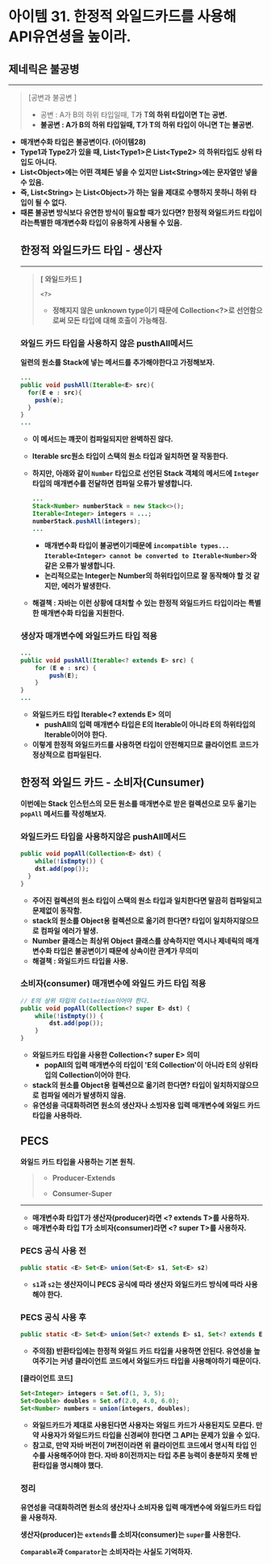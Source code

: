 # 아이템 31. 한정적 와일드카드를 사용해 API유연셩을 높이라.

## 제네릭은 불공병

---

>  [공변과 불공변 ]
>
> - 공변  : A가 B의 하위 타입일때, T<A>가  T<B>의 하위 타입이면  T는 공변.
> - 불공변 : A가 B의 하위 타입일때, T<A>가  T<B>의 하위 타입이 아니면  T는 불공변.

- 매개변수화 타입은 불공변이다. (아이템28)
-  Type1과 Type2가 있을 때, List<Type1<Type1>>은 List<Type2<Type2>> 의 하위타입도 상위 타입도 아니다.
  - List<Object<Object>>에는 어떤 객체든 넣을 수 있지만 List<String<String>>에는 문자열만 넣을 수 있음.
  - 즉,  List<String<String>> 는 List<Object<Object>>가 하는 일을 제대로 수행하지 못하니 하위 타입이 될 수 없다.
- 때론 불공변 방식보다 유연한 방식이 필요할 때가 있다면? **한정적 와일드카드 타입**이라는특별한 매개변수화 타입이 유용하게 사용될 수 있음.



## 한정적 와일드카드 타입 - 생산자

-----

> [ 와일드카드 ]
>
> ```
> <?>
> ```
> - 정해지지 않은 unknown type이기 때문에  Collection<?>로 선언함으로써 모든 타입에 대해 호출이 가능해짐.

### 와일드 카드 타입을 사용하지 않은 pusthAll메서드

 일련의 원소를 Stack에 넣는 메서드를 추가해야한다고 가정해보자. 

```java
...
public void pushAll(Iterable<E> src){
  for(E e : src){
    push(e);
  }
}
...
```

- 이 메서드는 꺠끗이 컴파일되지만 완벽하진 않다.

- Iterable src원소 타입이 스택의 원소 타입과 일치하면 잘 작동한다.

- 하지만, 아래와 같이 `Number` 타입으로 선언된 Stack 객체의 메서드에 `Integer` 타입의 매개변수를 전달하면 컴파일 오류가 발생합니다. 

  ``` java
  ...
  Stack<Number> numberStack = new Stack<>();
  Iterable<Integer> integers = ...;
  numberStack.pushAll(integers);
  ...
  ```

  - 매개변수화 타입이 불공변이기때문에 `incompatible types... Iterable<Integer> cannot be converted to Iterable<Number>`와 같은 오류가 발생합니다.
  - 논리적으로는 Integer는 Number의 하위타입이므로 잘 동작해야 할 것 같지만, 에러가 발생한다.

- 해결책 : 자바는 이런 상황에 대처할 수 있는 **한정적 와일드카드 타입**이라는 특별한 매개변수화 타입을 지원한다.

### 생상자 매개변수에 와일드카드 타입 적용

```java
...
public void pushAll(Iterable<? extends E> src) {
    for (E e : src) {
        push(E);
    }
}
...
```

- 와일드카드 타입 **Iterable<? extends E>** 의미
  - pushAll의 입력 매개변수 타입은 E의 Iterable이 아니라 **E의 하위타입의 Iterable**이어야 한다.
- 이렇게 한정적 와일드카드를 사용하면 타입이 안전해지므로 클라이언트 코드가 정상적으로 컴파일된다.



## 한정적 와일드 카드 - 소비자(Cunsumer)

이번에는 Stack 인스턴스의 모든 원소를 매개변수로 받은 컬렉션으로 모두 옮기는 `popAll` 메서드를 작성해보자.

### 와일드카드 타입을 사용하지않은 pushAll메서드 

```java
public void popAll(Collection<E> dst) {
	while(!isEmpty()) {
  	dst.add(pop());
  }
}
```

- 주어진 컬렉션의 원소 타입이 스택의 원소 타입과 일치한다면 말끔히 컴파일되고 문제없이 동작함.
- stack<Number>의 원소를 Object용 컬렉션으로 옮기려 한다면? 타입이 일치하지않으므로 컴파일 에러가 발생.
- Number 클래스는 최상위 Object 클래스를 상속하지만 역시나 제네릭의 **매개변수화 타입은 불공변**이기 때문에 **상속이란 관계가 무의미**
- 해결책 : **와일드카드 타입**을 사용.

### 소비자(consumer) 매개변수에 와일드 카드 타입 적용

```java
// E의 상위 타입의 Collection이어야 한다.
public void popAll(Collection<? super E> dst) {
    while(!isEmpty()) {
        dst.add(pop());
    }
}
```

- 와일드카드 타입을 사용한 **Collection<? super E>** 의미
  - popAll의 입력 매개변수의 타입이 'E의 Collection'이 아니라 **E의 상위타입의 Collection**이어야 한다.
- stack<Number>의 원소를 Object용 컬렉션으로 옮기려 한다면? 타입이 일치하지않으므로 컴파일 에러가 발생하지 않음.
- **유연성을 극대화하려면 원소의 생산자나 소빙자용 입력 매개변수에 와일드 카드 타입을 사용하라.**

## PECS

와일드 카드 타입을 사용하는 기본 원칙.

> - Producer-Extends
>
> - Consumer-Super

****

- 매개변수화 타입T가 생산자(producer)라면 <? extends T>를 사용하자.
- 매개변수화 타입 T가 소비자(consumer)라면 <? super T>를 사용하자.

### PECS 공식 사용 전

```java
public static <E> Set<E> union(Set<E> s1, Set<E> s2)
```

- `s1`과 `s2`는 생산자이니 PECS 공식에 따라 생산자 와일드카드 방식에 따라 사용해야 한다.

### PECS 공식 사용 후

```java
public static <E> Set<E> union(Set<? extends E> s1, Set<? extends E> s2)
```

- 주의점) 반환타입에는 한정적 와일드 카드 타입을 사용하면 안된다. 유연성을 높여주기는 커녕 클라이언트 코드에서 와일드카드 타입을 사용해야하기 때문이다.

**[클라이언트 코드]**

```java
Set<Integer> integers = Set.of(1, 3, 5);
Set<Double> doubles = Set.of(2.0, 4.0, 6.0);
Set<Number> numbers = union(integers, doubles);
```

- 와일드카드가 제대로 사용된다면 사용자는 와일드 카드가 사용된지도 모른다. 만약 사용자가 와일드카드 타입을 신경써야 한다면 그 API는 문제가 있을 수 있다.
- 참고로, 만약 자바 버전이 7버전이라면 위 클라이언트 코드에서 명시적 타입 인수를 사용해주어야 한다. 자바 8이전까지는 타입 추론 능력이 충분하지 못해 반환타입을 명시해야 했다.




### 정리

유연성을 극대화하려면 원소의 생산자나 소비자용 입력 매개변수에 와일드카드 타입을 사용하자. 

생산자(producer)는 `extends`를 소비자(consumer)는 `super`를 사용한다. 

`Comparable`과 `Comparator`는 소비자라는 사실도 기억하자.
